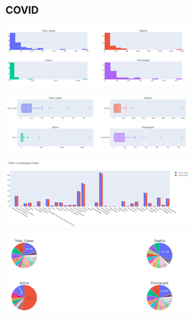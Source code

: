 # COVID

![Histogram](https://github.com/Jhansi-27/COVID/blob/main/Capture.JPG)

![Boxplot](https://github.com/Jhansi-27/COVID/blob/main/Capture1.JPG)

![GropuedBarchart](https://github.com/Jhansi-27/COVID/blob/main/Capture2.JPG)

![PieChart](https://github.com/Jhansi-27/COVID/blob/main/Capture4.JPG)
